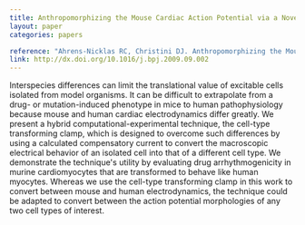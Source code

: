 ```yaml
---
title: Anthropomorphizing the Mouse Cardiac Action Potential via a Novel Dynamic Clamp Method
layout: paper
categories: papers

reference: "Ahrens-Nicklas RC, Christini DJ. Anthropomorphizing the Mouse Cardiac Action Potential via a Novel Dynamic Clamp Method (2009) Biophys J, 97 (10): 2684-2692."
link: http://dx.doi.org/10.1016/j.bpj.2009.09.002
---
```


Interspecies differences can limit the translational value of excitable cells isolated from model organisms. It can be difficult to extrapolate from a drug- or mutation-induced phenotype in mice to human pathophysiology because mouse and human cardiac electrodynamics differ greatly. We present a hybrid computational-experimental technique, the cell-type transforming clamp, which is designed to overcome such differences by using a calculated compensatory current to convert the macroscopic electrical behavior of an isolated cell into that of a different cell type. We demonstrate the technique's utility by evaluating drug arrhythmogenicity in murine cardiomyocytes that are transformed to behave like human myocytes. Whereas we use the cell-type transforming clamp in this work to convert between mouse and human electrodynamics, the technique could be adapted to convert between the action potential morphologies of any two cell types of interest.
